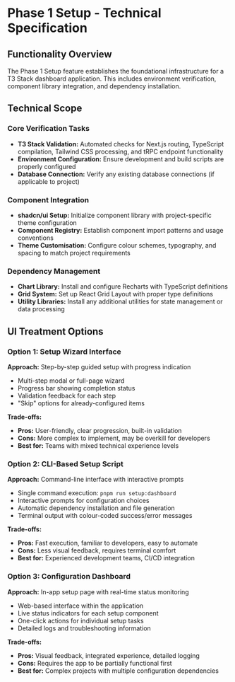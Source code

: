 # Phase 1 Setup - Technical Specification

## Functionality Overview
The Phase 1 Setup feature establishes the foundational infrastructure for a T3 Stack dashboard application. This includes environment verification, component library integration, and dependency installation.

## Technical Scope

### Core Verification Tasks
- **T3 Stack Validation:** Automated checks for Next.js routing, TypeScript compilation, Tailwind CSS processing, and tRPC endpoint functionality
- **Environment Configuration:** Ensure development and build scripts are properly configured
- **Database Connection:** Verify any existing database connections (if applicable to project)

### Component Integration
- **shadcn/ui Setup:** Initialize component library with project-specific theme configuration
- **Component Registry:** Establish component import patterns and usage conventions
- **Theme Customisation:** Configure colour schemes, typography, and spacing to match project requirements

### Dependency Management
- **Chart Library:** Install and configure Recharts with TypeScript definitions
- **Grid System:** Set up React Grid Layout with proper type definitions
- **Utility Libraries:** Install any additional utilities for state management or data processing

## UI Treatment Options

### Option 1: Setup Wizard Interface
**Approach:** Step-by-step guided setup with progress indication
- Multi-step modal or full-page wizard
- Progress bar showing completion status
- Validation feedback for each step
- "Skip" options for already-configured items

**Trade-offs:**
- **Pros:** User-friendly, clear progression, built-in validation
- **Cons:** More complex to implement, may be overkill for developers
- **Best for:** Teams with mixed technical experience levels

### Option 2: CLI-Based Setup Script
**Approach:** Command-line interface with interactive prompts
- Single command execution: `pnpm run setup:dashboard`
- Interactive prompts for configuration choices
- Automatic dependency installation and file generation
- Terminal output with colour-coded success/error messages

**Trade-offs:**
- **Pros:** Fast execution, familiar to developers, easy to automate
- **Cons:** Less visual feedback, requires terminal comfort
- **Best for:** Experienced development teams, CI/CD integration

### Option 3: Configuration Dashboard
**Approach:** In-app setup page with real-time status monitoring
- Web-based interface within the application
- Live status indicators for each setup component
- One-click actions for individual setup tasks
- Detailed logs and troubleshooting information

**Trade-offs:**
- **Pros:** Visual feedback, integrated experience, detailed logging
- **Cons:** Requires the app to be partially functional first
- **Best for:** Complex projects with multiple configuration dependencies 